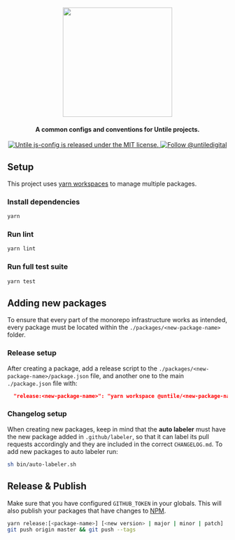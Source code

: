 <p align="center">
  <br><img width="250" src="https://untile.pt/logo.png" /><br>
</p>

<h4 align="center">
  A common configs and conventions for Untile projects.
</h4>

<p align="center">
  <a href="https://github.com/untile/js-configs/blob/main/LICENSE">
    <img src="https://img.shields.io/badge/license-MIT-blue.svg" alt="Untile js-config is released under the MIT license." />
  </a>
  <a href="https://twitter.com/intent/follow?screen_name=untiledigital">
    <img src="https://img.shields.io/twitter/follow/untiledigital.svg?label=Follow%20@untiledigital" alt="Follow @untiledigital" />
  </a>
</p>

## Setup

This project uses [yarn workspaces](https://classic.yarnpkg.com/lang/en/docs/workspaces/) to manage multiple packages.

### Install dependencies

```sh
yarn
```

### Run lint

```sh
yarn lint
```

### Run full test suite

```sh
yarn test
```

## Adding new packages

To ensure that every part of the monorepo infrastructure works as intended, every package must be located within the `./packages/<new-package-name>` folder.

### Release setup

After creating a package, add a release script to the `./packages/<new-package-name>/package.json` file, and another one to the main `./package.json` file with:

```json
  "release:<new-package-name>": "yarn workspace @untile/<new-package-name> release",
```

### Changelog setup
When creating new packages, keep in mind that the **auto labeler** must have the new package added in `.github/labeler`, so that it can label its pull requests accordingly and they are included in the correct `CHANGELOG.md`. To add new packages to auto labeler run:

```sh
sh bin/auto-labeler.sh
```

## Release & Publish

Make sure that you have configured `GITHUB_TOKEN` in your globals.
This will also publish your packages that have changes to [NPM](https://www.npmjs.com/~untile).

```sh
yarn release:[<package-name>] [<new version> | major | minor | patch]
git push origin master && git push --tags
```
